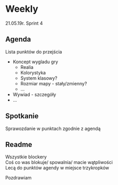 # Weekly 
   21.05.19r. Sprint 4  
## Agenda  
   Lista punktów do przejścia  
* Koncept wygladu gry   
  * Realia   
  * Kolorystyka   
  * System klasowy?   
  * Rozmiar mapy - stały/zmienny?   
  * ...   
* Wywiad - szczegóły   
* ...   
## Spotkanie   
   Sprawozdanie w punktach zgodnie z agendą   
## Readme   
Wszystkie blockery   
Coś co was blokuje/ spowalnia/ macie wątpliwości   
Lecą do punktów agendy w miejsce trzykropków   

   Pozdrawiam
